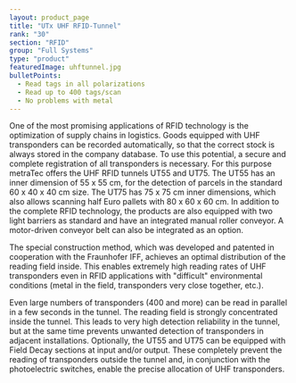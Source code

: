 ```yaml
---
layout: product_page
title: "UTx UHF RFID-Tunnel"
rank: "30"
section: "RFID"
group: "Full Systems"
type: "product"
featuredImage: uhftunnel.jpg
bulletPoints:
  - Read tags in all polarizations
  - Read up to 400 tags/scan 
  - No problems with metal
---
```

One of the most promising applications of RFID technology is the optimization of supply chains in logistics.
Goods equipped with UHF transponders can be recorded automatically, so that the correct stock is always stored in the company database.
To use this potential, a secure and complete registration of all transponders is necessary.
For this purpose metraTec offers the UHF RFID tunnels UT55 and UT75. The UT55 has an inner dimension of 55 x 55 cm, for the detection of parcels in the standard 60 x 40 x 40 cm size. The UT75 has 75 x 75 cm inner dimensions, which also allows scanning half Euro pallets with 80 x 60 x 60 cm. In addition to the complete RFID technology, the products are also equipped with two light barriers as standard and have an integrated manual roller conveyor.
A motor-driven conveyor belt can also be integrated as an option.

The special construction method, which was developed and patented in cooperation with the Fraunhofer IFF, achieves an optimal distribution of the reading field inside.
This enables extremely high reading rates of UHF transponders even in RFID applications with "difficult" environmental conditions (metal in the field, transponders very close together, etc.).

Even large numbers of transponders (400 and more) can be read in parallel in a few seconds in the tunnel.
The reading field is strongly concentrated inside the tunnel.
This leads to very high detection reliability in the tunnel, but at the same time prevents unwanted detection of transponders in adjacent installations.
Optionally, the UT55 and UT75 can be equipped with Field Decay sections at input and/or output.
These completely prevent the reading of transponders outside the tunnel and, in conjunction with the photoelectric switches, enable the precise allocation of UHF transponders.
